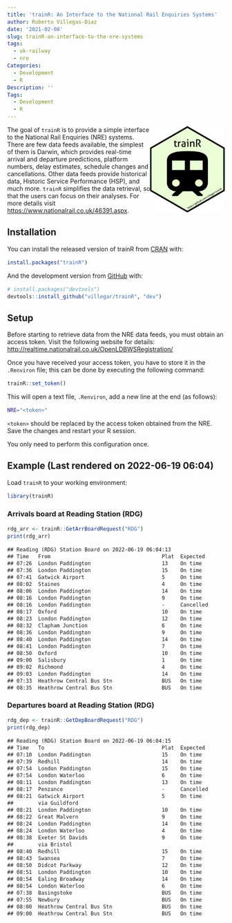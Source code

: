 ```yaml
---
title: 'trainR: An Interface to the National Rail Enquiries Systems'
author: Roberto Villegas-Diaz
date: '2021-02-08'
slug: trainR-an-interface-to-the-nre-systems
tags:
  - uk-railway
  - nre
Categories:
  - Development
  - R
Description: ''
Tags:
  - Development
  - R
---
```


<img src="https://raw.githubusercontent.com/villegar/trainR/main/inst/images/logo.png" alt="logo" align="right" height=200px/>

The goal of `trainR` is to provide a simple interface to the 
National Rail Enquiries (NRE) systems. There are few data feeds 
available, the simplest of them is Darwin, which provides real-time 
arrival and departure predictions, platform numbers, delay estimates, 
schedule changes and cancellations. Other data feeds provide historical 
data, Historic Service Performance (HSP), and much more. `trainR` 
simplifies the data retrieval, so that the users can focus on their 
analyses. For more details visit 
https://www.nationalrail.co.uk/46391.aspx.

## Installation

You can install the released version of trainR from [CRAN](https://CRAN.R-project.org) with:

``` r
install.packages("trainR")
```

And the development version from [GitHub](https://github.com/) with:

``` r
# install.packages("devtools")
devtools::install_github("villegar/trainR", "dev")
```

## Setup
Before starting to retrieve data from the NRE data feeds, you must obtain an access token. 
Visit the following website for details: http://realtime.nationalrail.co.uk/OpenLDBWSRegistration/

Once you have received your access token, you have to store it in the `.Renviron` file; this can be 
done by executing the following command:


```r
trainR::set_token()
```

This will open a text file, `.Renviron`, add a new line at the end (as follows):

```bash
NRE="<token>"
```

`<token>` should be replaced by the access token obtained from the NRE. Save the changes and restart 
your R session.

You only need to perform this configuration once.

## Example (Last rendered on 2022-06-19 06:04)

Load `trainR` to your working environment:

```r
library(trainR)
```

### Arrivals board at Reading Station (RDG)


```r
rdg_arr <- trainR::GetArrBoardRequest("RDG")
print(rdg_arr)
```

```
## Reading (RDG) Station Board on 2022-06-19 06:04:13
## Time   From                                    Plat  Expected
## 07:26  London Paddington                       13    On time
## 07:36  London Paddington                       15    On time
## 07:41  Gatwick Airport                         5     On time
## 08:02  Staines                                 4     On time
## 08:06  London Paddington                       14    On time
## 08:16  London Paddington                       9     On time
## 08:16  London Paddington                       -     Cancelled
## 08:17  Oxford                                  10    On time
## 08:23  London Paddington                       12    On time
## 08:32  Clapham Junction                        6     On time
## 08:36  London Paddington                       9     On time
## 08:40  London Paddington                       14    On time
## 08:41  London Paddington                       7     On time
## 08:50  Oxford                                  10    On time
## 09:00  Salisbury                               1     On time
## 09:02  Richmond                                4     On time
## 09:03  London Paddington                       14    On time
## 07:33  Heathrow Central Bus Stn                BUS   On time
## 08:35  Heathrow Central Bus Stn                BUS   On time
```

### Departures board at Reading Station (RDG)


```r
rdg_dep <- trainR::GetDepBoardRequest("RDG")
print(rdg_dep)
```

```
## Reading (RDG) Station Board on 2022-06-19 06:04:15
## Time   To                                      Plat  Expected
## 07:10  London Paddington                       15    On time
## 07:39  Redhill                                 14    On time
## 07:54  London Paddington                       15    On time
## 07:54  London Waterloo                         6     On time
## 08:11  London Paddington                       13    On time
## 08:17  Penzance                                -     Cancelled
## 08:21  Gatwick Airport                         5     On time
##        via Guildford                           
## 08:21  London Paddington                       10    On time
## 08:22  Great Malvern                           9     On time
## 08:24  London Paddington                       14    On time
## 08:24  London Waterloo                         4     On time
## 08:38  Exeter St Davids                        9     On time
##        via Bristol                             
## 08:40  Redhill                                 15    On time
## 08:43  Swansea                                 7     On time
## 08:50  Didcot Parkway                          12    On time
## 08:51  London Paddington                       10    On time
## 08:54  Ealing Broadway                         14    On time
## 08:54  London Waterloo                         6     On time
## 07:38  Basingstoke                             BUS   On time
## 07:55  Newbury                                 BUS   On time
## 08:00  Heathrow Central Bus Stn                BUS   On time
## 09:00  Heathrow Central Bus Stn                BUS   On time
```
